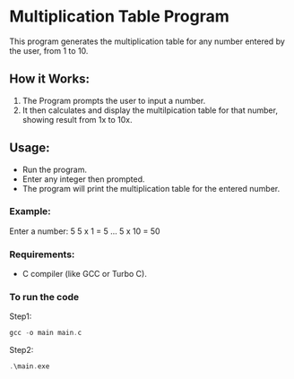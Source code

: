 # Multiplication Table Program

This program generates the multiplication table for any number entered by the user, from 1 to 10.

## How it Works:
1. The Program prompts the user to input a number.
2. It then calculates and display the multilpication table for that number, showing result from 1x to 10x.

## Usage:
- Run the program.
- Enter any integer then prompted.
- The program will print the multiplication table for the entered number.

### Example:
Enter a number: 5
5 x 1 = 5 ... 5 x 10 = 50

### Requirements:
- C compiler (like GCC or Turbo C).

### To run the code
Step1:
```c
gcc -o main main.c
```

Step2:
```c
.\main.exe
```
